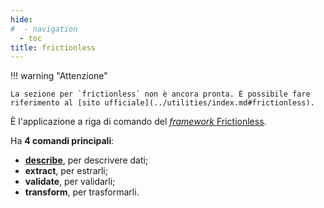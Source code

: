 ```yaml
---
hide:
#  - navigation
  - toc
title: frictionless
---
```


!!! warning "Attenzione"

    La sezione per `frictionless` non è ancora pronta. È possibile fare riferimento al [sito ufficiale](../utilities/index.md#frictionless).

È l'applicazione a riga di comando del [*framework* Frictionless](https://framework.frictionlessdata.io/).

Ha **4 comandi principali**:

- [**describe**](descrivere.md), per descrivere dati;
- **extract**, per estrarli;
- **validate**, per validarli;
- **transform**, per trasformarli.


